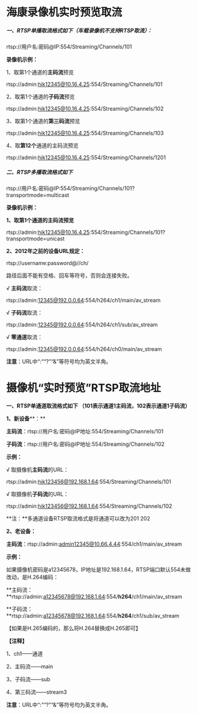 # 海康录像机实时预览取流

##### **一、RTSP单播取流格式如下**（车载录像机不支持RTSP取流）：

rtsp://用户名:密码@IP:554/Streaming/Channels/101

**录像机示例：**

1、取第1个通道的**主码流**预览

rtsp://admin:hik12345@10.16.4.25:554/Streaming/Channels/101

2、取第1个通道的**子码流**预览

rtsp://admin:hik12345@10.16.4.25:554/Streaming/Channels/102

3、取第1个通道的**第三码流**预览

rtsp://admin:hik12345@10.16.4.25:554/Streaming/Channels/103

4、取**第12个**通道的主码流预览

rtsp://admin:hik12345@10.16.4.25:554/Streaming/Channels/1201



##### **二、RTSP多播取流格式如下**

rtsp://用户名:密码@IP:554/Streaming/Channels/101?transportmode=multicast

**录像机示例：**

**1、取第1个通道的主码流预览**

rtsp://admin:hik12345@10.16.4.25:554/Streaming/Channels/101?transportmode=unicast

**2、2012年之前的设备URL规定：**

rtsp://username:password@//ch/

路径后面不能有空格、回车等符号，否则会连接失败。

√ **主码流**取流：

rtsp://admin:12345@192.0.0.64:554/h264/ch1/main/av_stream

√ **子码流**取流：

rtsp://admin:12345@192.0.0.64:554/h264/ch1/sub/av_stream

√ **零通道**取流：

rtsp://admin:12345@192.0.0.64:554/h264/ch0/main/av_stream



**注意**：URL中“:”“?”“&”等符号均为英文半角。

# 摄像机“实时预览”RTSP取流地址

**一、RTSP单通道取流格式如下 （101表示通道1主码流，102表示通道1子码流）**

**1、新设备****：**

**主码流**：rtsp://用户名:密码@IP地址:554/Streaming/Channels/101

**子码流**：rtsp://用户名:密码@IP地址:554/Streaming/Channels/102

**示例：**

√ 取摄像机**主码流**的URL：

rtsp://admin:hik123456@192.168.1.64:554/Streaming/Channels/101

√ 取摄像机**子码流**的URL：

rtsp://admin:hik123456@192.168.1.64:554/Streaming/Channels/102

**注：**多通道设备RTSP取流格式是将通道可以改为201 202



**2、老设备：**

**主码流**：rtsp://admin:admin12345@10.66.4.44:554/ch1/main/av_stream   

**示例：**

如果摄像机密码是a12345678，IP地址是192.168.1.64，RTSP端口默认554未做改动，是H.264编码：

**主码流：**rtsp://admin:a12345678@192.168.1.64:554/**h264**/ch1/main/av_stream

**子码流：**rtsp://admin:a12345678@192.168.1.64:554/**h264**/ch1/sub/av_stream

【如果是H.265编码的，那么将H.264替换成H.265即可】



**【注释】**

1、ch1——通道

2、主码流——main 

3、子码流——sub 

4、第三码流——stream3

**注意**：URL中“:”“?”“&”等符号均为英文半角。